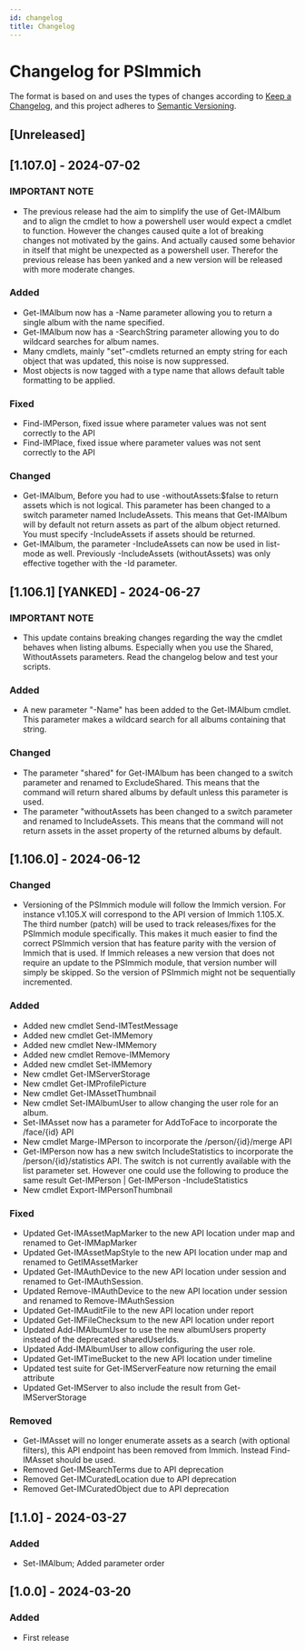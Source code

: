 ```yaml
---
id: changelog
title: Changelog
---
```

# Changelog for PSImmich

The format is based on and uses the types of changes according to [Keep a Changelog](https://keepachangelog.com/en/1.0.0/),
and this project adheres to [Semantic Versioning](https://semver.org/spec/v2.0.0.html).

## [Unreleased]

## [1.107.0] - 2024-07-02

### IMPORTANT NOTE

- The previous release had the aim to simplify the use of Get-IMAlbum and to align the cmdlet to how a powershell user would expect a cmdlet to function. However the changes caused quite a lot of breaking changes not motivated by the gains. And actually caused some behavior in itself that might be unexpected as a powershell user. Therefor the previous release has been yanked and a new version will be released with more moderate changes.

### Added

- Get-IMAlbum now has a -Name parameter allowing you to return a single album with the name specified.
- Get-IMAlbum now has a -SearchString parameter allowing you to do wildcard searches for album names.
- Many cmdlets, mainly "set"-cmdlets returned an empty string for each object that was updated, this noise is now suppressed.
- Most objects is now tagged with a type name that allows default table formatting to be applied.

### Fixed

- Find-IMPerson, fixed issue where parameter values was not sent correctly to the API
- Find-IMPlace, fixed issue where parameter values was not sent correctly to the API

### Changed

- Get-IMAlbum, Before you had to use -withoutAssets:$false to return assets which is not logical. This parameter has been changed to a switch parameter named IncludeAssets. This means that Get-IMAlbum will by default not return assets as part of the album object returned. You must specify -IncludeAssets if assets should be returned.
- Get-IMAlbum, the parameter -IncludeAssets can now be used in list-mode as well. Previously -IncludeAssets (withoutAssets) was only effective together with the -Id parameter.

## [1.106.1] [YANKED] - 2024-06-27

### IMPORTANT NOTE

- This update contains breaking changes regarding the way the cmdlet behaves when listing albums. Especially when you use the Shared, WithoutAssets parameters. Read the changelog below and test your scripts.

### Added

- A new parameter "-Name" has been added to the Get-IMAlbum cmdlet. This parameter makes a wildcard search for all albums containing that string.

### Changed

- The parameter "shared" for Get-IMAlbum has been changed to a switch parameter and renamed to ExcludeShared. This means that the command will return shared albums by default unless this parameter is used.
- The parameter "withoutAssets has been changed to a switch parameter and renamed to IncludeAssets. This means that the command will not return assets in the asset property of the returned albums by default.

## [1.106.0] - 2024-06-12

### Changed

- Versioning of the PSImmich module will follow the Immich version. For instance v1.105.X will correspond to the API version of Immich 1.105.X. The third number (patch) will be used to track releases/fixes for the PSImmich module specifically. This makes it much easier to find the correct PSImmich version that has feature parity with the version of Immich that is used. If Immich releases a new version that does not require an update to the PSImmich module, that version number will simply be skipped. So the version of PSImmich might not be sequentially incremented.

### Added

- Added new cmdlet Send-IMTestMessage
- Added new cmdlet Get-IMMemory
- Added new cmdlet New-IMMemory
- Added new cmdlet Remove-IMMemory
- Added new cmdlet Set-IMMemory
- New cmdlet Get-IMServerStorage
- New cmdlet Get-IMProfilePicture
- New cmdlet Get-IMAssetThumbnail
- New cmdlet Set-IMAlbumUser to allow changing the user role for an album.
- Set-IMAsset now has a parameter for AddToFace to incorporate the /face/{id} API
- New cmdlet Marge-IMPerson to incorporate the /person/{id}/merge API
- Get-IMPerson now has a new switch IncludeStatistics to incorporate the /person/{id}/statistics API. The switch is not currently available with the list parameter set. However one could use the following to produce the same result Get-IMPerson | Get-IMPerson -IncludeStatistics
- New cmdlet Export-IMPersonThumbnail

### Fixed

- Updated Get-IMAssetMapMarker to the new API location under map and renamed to Get-IMMapMarker
- Updated Get-IMAssetMapStyle to the new API location under map and renamed to GetIMAssetMarker
- Updated Get-IMAuthDevice to the new API location under session and renamed to Get-IMAuthSession.
- Updated Remove-IMAuthDevice to the new API location under session and renamed to Remove-IMAuthSession
- Updated Get-IMAuditFile to the new API location under report
- Updated Get-IMFileChecksum to the new API location under report
- Updated Add-IMAlbumUser to use the new albumUsers property instead of the deprecated sharedUserIds.
- Updated Add-IMAlbumUser to allow configuring the user role.
- Updated Get-IMTimeBucket to the new API location under timeline
- Updated test suite for Get-IMServerFeature now returning the email attribute
- Updated Get-IMServer to also include the result from Get-IMServerStorage

### Removed

- Get-IMAsset will no longer enumerate assets as a search (with optional filters), this API endpoint has been removed from Immich. Instead Find-IMAsset should be used.
- Removed Get-IMSearchTerms due to API deprecation
- Removed Get-IMCuratedLocation due to API deprecation
- Removed Get-IMCuratedObject due to API deprecation

## [1.1.0] - 2024-03-27

### Added

- Set-IMAlbum; Added parameter order

## [1.0.0] - 2024-03-20

### Added

- First release

